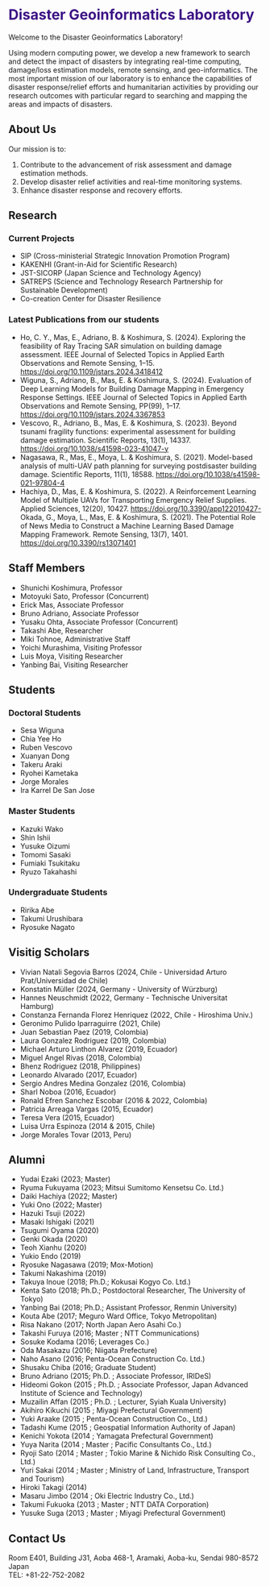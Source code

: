 <span style="color:rgb(62,21,134)">

# **Disaster Geoinformatics Laboratory**

</span>

Welcome to the Disaster Geoinformatics Laboratory! 

 Using modern computing power, we develop a new framework to search and detect the impact of disasters by integrating real-time computing, damage/loss estimation models, remote sensing, and geo-informatics. The most important mission of our laboratory is to enhance the capabilities of disaster response/relief efforts and humanitarian activities by providing our research outcomes with particular regard to searching and mapping the areas and impacts of disasters.

## **About Us**

Our mission is to:

1. Contribute to the advancement of risk assessment and damage estimation methods.  
2. Develop disaster relief activities and real-time monitoring systems.  
3. Enhance disaster response and recovery efforts.  

## **Research**

### Current Projects

- SIP (Cross-ministerial Strategic Innovation Promotion Program)  
- KAKENHI (Grant-in-Aid for Scientific Research)
- JST-SICORP (Japan Science and Technology Agency)
- SATREPS (Science and Technology Research Partnership for Sustainable Development)
- Co-creation Center for Disaster Resilience

### Latest Publications from our students

- Ho, C. Y., Mas, E., Adriano, B. & Koshimura, S. (2024). Exploring the feasibility of Ray Tracing SAR simulation on building damage assessment. IEEE Journal of Selected Topics in Applied Earth Observations and Remote Sensing, 1–15. https://doi.org/10.1109/jstars.2024.3418412
- Wiguna, S., Adriano, B., Mas, E. & Koshimura, S. (2024). Evaluation of Deep Learning Models for Building Damage Mapping in Emergency Response Settings. IEEE Journal of Selected Topics in Applied Earth Observations and Remote Sensing, PP(99), 1–17. https://doi.org/10.1109/jstars.2024.3367853
- Vescovo, R., Adriano, B., Mas, E. & Koshimura, S. (2023). Beyond tsunami fragility functions: experimental assessment for building damage estimation. Scientific Reports, 13(1), 14337. https://doi.org/10.1038/s41598-023-41047-y
- Nagasawa, R., Mas, E., Moya, L. & Koshimura, S. (2021). Model-based analysis of multi-UAV path planning for surveying postdisaster building damage. Scientific Reports, 11(1), 18588. https://doi.org/10.1038/s41598-021-97804-4
- Hachiya, D., Mas, E. & Koshimura, S. (2022). A Reinforcement Learning Model of Multiple UAVs for Transporting Emergency Relief Supplies. Applied Sciences, 12(20), 10427. https://doi.org/10.3390/app122010427- Okada, G., Moya, L., Mas, E. & Koshimura, S. (2021). The Potential Role of News Media to Construct a Machine Learning Based Damage Mapping Framework. Remote Sensing, 13(7), 1401. https://doi.org/10.3390/rs13071401

## **Staff Members**

- Shunichi Koshimura, Professor
- Motoyuki Sato, Professor (Concurrent)
- Erick Mas, Associate Professor
- Bruno Adriano, Associate Professor
- Yusaku Ohta, Associate Professor (Concurrent)
- Takashi Abe, Researcher
- Miki Tohnoe, Administrative Staff
- Yoichi Murashima, Visiting Professor
- Luis Moya, Visiting Researcher
- Yanbing Bai, Visiting Researcher

## **Students**

### Doctoral Students

- Sesa Wiguna
- Chia Yee Ho
- Ruben Vescovo
- Xuanyan Dong
- Takeru Araki
- Ryohei Kametaka
- Jorge Morales
- Ira Karrel De San Jose

### Master Students

- Kazuki Wako
- Shin Ishii
- Yusuke Oizumi
- Tomomi Sasaki
- Fumiaki Tsukitaku
- Ryuzo Takahashi

### Undergraduate Students

- Ririka Abe
- Takumi Urushibara
- Ryosuke Nagato

## **Visitig Scholars**

- Vivian Natali Segovia Barros (2024, Chile - Universidad Arturo Prat/Universidad de Chile)
- Konstatin Müller (2024, Germany - University of Würzburg)
- Hannes Neuschmidt (2022, Germany - Technische Universitat Hamburg)
- Constanza Fernanda Florez Henriquez (2022, Chile - Hiroshima Univ.)
- Geronimo Pulido Iparraguirre (2021, Chile)
- Juan Sebastian Paez (2019, Colombia)
- Laura Gonzalez Rodriguez (2019, Colombia)
- Michael Arturo Linthon Alvarez (2019, Ecuador)
- Miguel Angel Rivas (2018, Colombia)
- Bhenz Rodriguez (2018, Philippines)
- Leonardo Alvarado (2017, Ecuador)
- Sergio Andres Medina Gonzalez (2016, Colombia)
- Sharl Noboa (2016, Ecuador)
- Ronald Efren Sanchez Escobar (2016 & 2022, Colombia)
- Patricia Arreaga Vargas (2015, Ecuador)
- Teresa Vera (2015, Ecuador)
- Luisa Urra Espinoza (2014 & 2015, Chile)
- Jorge Morales Tovar (2013, Peru)

## **Alumni**

- Yudai Ezaki (2023; Master)
- Ryuma Fukuyama (2023; Mitsui Sumitomo Kensetsu Co. Ltd.)
- Daiki Hachiya (2022; Master)
- Yuki Ono (2022; Master)
- Hazuki Tsuji (2022)
- Masaki Ishigaki (2021)
- Tsugumi Oyama (2020)
- Genki Okada (2020)
- Teoh Xianhu (2020)
- Yukio Endo (2019)
- Ryosuke Nagasawa (2019; Mox-Motion)
- Takumi Nakashima (2019)
- Takuya Inoue (2018; Ph.D.; Kokusai Kogyo Co. Ltd.)
- Kenta Sato (2018; Ph.D.; Postdoctoral Researcher, The University of Tokyo)
- Yanbing Bai (2018; Ph.D.; Assistant Professor, Renmin University)
- Kouta Abe (2017; Meguro Ward Office, Tokyo Metropolitan)
- Risa Nakano (2017; North Japan Aero Asahi Co.)
- Takashi Furuya (2016; Master ; NTT Communications)
- Sosuke Kodama (2016; Leverages Co.)
- Oda Masakazu (2016; Niigata Prefecture)
- Naho Asano (2016; Penta-Ocean Construction Co. Ltd.)
- Shusaku Chiba (2016; Graduate Student)
- Bruno Adriano (2015; Ph.D. ; Associate Professor, IRIDeS)
- Hideomi Gokon (2015 ; Ph.D. ; Associate Professor, Japan Advanced Institute of Science and Technology)
- Muzailin Affan (2015 ; Ph.D. ; Lecturer, Syiah Kuala University)
- Akihiro Kikuchi (2015 ; Miyagi Prefectural Government)
- Yuki Araake (2015 ; Penta-Ocean Construction Co., Ltd.)
- Tadashi Kume (2015 ; Geospatial Information Authority of Japan)
- Kenichi Yokota (2014 ; Yamagata Prefectural Government)
- Yuya Narita (2014 ; Master ; Pacific Consultants Co., Ltd.)
- Ryoji Sato (2014 ; Master ; Tokio Marine & Nichido Risk Consulting Co., Ltd.)
- Yuri Sakai (2014 ; Master ; Ministry of Land, Infrastructure, Transport and Tourism)
- Hiroki Takagi (2014)
- Masaru Jimbo (2014 ; Oki Electric Industry Co., Ltd.)
- Takumi Fukuoka (2013 ; Master ; NTT DATA Corporation)
- Yusuke Suga (2013 ; Master ; Miyagi Prefectural Government)

<!-- ## News

- [Date]: [News Item]
- [Date]: [News Item] -->

<!-- ## Join Us

### Positions Available

- [Position Title]: [Brief Description and Requirements]

### How to Apply
Please send your CV and a cover letter to [Contact Email]. For student positions, also include [Additional Application Materials, e.g., transcripts]. -->

## **Contact Us**

Room E401, Building J31, Aoba 468-1, Aramaki, Aoba-ku, Sendai 980-8572 Japan  
TEL: +81-22-752-2082

<!-- Follow us on [Social Media Platform]: @[Social Media Handle] -->